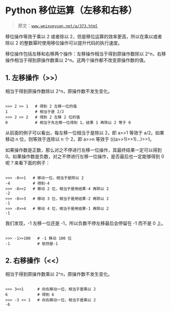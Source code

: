 # Python 移位运算（左移和右移）

> 原文：[`www.weixueyuan.net/a/373.html`](http://www.weixueyuan.net/a/373.html)

移位操作等效于乘以 2 或者除以 2，但是移位运算的效率更高，所以在乘以或者除以 2 的整数幂时使用移位操作可以提升代码的执行速度。

移位操作包括左移和右移两个操作：左移操作相当于得到原操作数除以 2^n，右移操作相当于得到原操作数乘以 2^n。这两个操作都不改变原操作数的值。

## 1\. 左移操作（>>）

相当于得到原操作数除以 2^n，原操作数不发生变化。

```

>>> 2 >> 1   # 得到 2 左移一位的值    
1            # 相当于是 2/2
>>> 2 >> 2   # 得到 2 左移 2 位的值
0            # 相当于先左移一位得到 1，结果 1 再除以 2 等于 0
```

从前面的例子可以看出，每左移一位相当于是除以 2，即 a>>1 等效于 a/2。如果移动 n 位，则等效于连除以 n 个 2，即 a>>n 等效于 (((a>>1)>>1)...)>>1。

如果操作数是正数，那么对之不停进行左移一位操作，其最终结果一定可以得到 0。如果操作数是负数，对之不停进行左移一位操作，是否最后也一定能够得到 0 呢？来看下面的例子：

```

>>> -8>>1   # 移动一位，相当于是除以 2
-4          # 得到-4
>>> -8>>2   # 移动 2 位，相当于是用结果-4 再除以 2
-2
>>> -8>>3   # 移动 3 位，相当于是用结果-2 再除以 2
-1
>>> -8>>4   # 移动 4 位，相当于是用结果-1 再除以 2
-1
```

我们发现，-1 左移一位还是 -1，所以负数不停左移最后会停留在 -1 而不是 0 上。

```

>>> -1>>100   # -1 移动 100 位 
-1            # 依然是-1
```

## 2\. 右移操作（<<）

相当于得到原操作数乘以 2^n，原操作数不发生变化。

```

>>> 3<<1      # 向右移动一位，相当于是乘以 2
6             # 得到 6
>>> -3 << 1   # 向右移动一位，相当于是乘以 2
-6
```